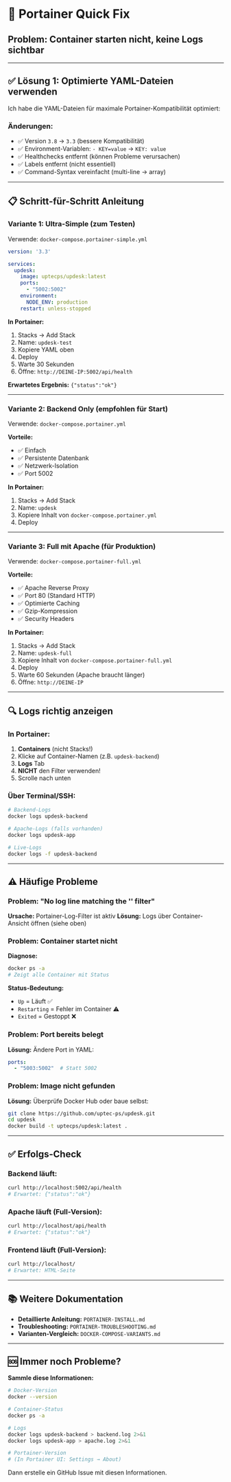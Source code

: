 # 🚀 Portainer Quick Fix

## Problem: Container starten nicht, keine Logs sichtbar

---

## ✅ Lösung 1: Optimierte YAML-Dateien verwenden

Ich habe die YAML-Dateien für maximale Portainer-Kompatibilität optimiert:

### Änderungen:
- ✅ Version `3.8` → `3.3` (bessere Kompatibilität)
- ✅ Environment-Variablen: `- KEY=value` → `KEY: value`
- ✅ Healthchecks entfernt (können Probleme verursachen)
- ✅ Labels entfernt (nicht essentiell)
- ✅ Command-Syntax vereinfacht (multi-line → array)

---

## 📋 Schritt-für-Schritt Anleitung

### **Variante 1: Ultra-Simple (zum Testen)**

Verwende: `docker-compose.portainer-simple.yml`

```yaml
version: '3.3'

services:
  updesk:
    image: uptecps/updesk:latest
    ports:
      - "5002:5002"
    environment:
      NODE_ENV: production
    restart: unless-stopped
```

**In Portainer:**
1. Stacks → Add Stack
2. Name: `updesk-test`
3. Kopiere YAML oben
4. Deploy
5. Warte 30 Sekunden
6. Öffne: `http://DEINE-IP:5002/api/health`

**Erwartetes Ergebnis:** `{"status":"ok"}`

---

### **Variante 2: Backend Only (empfohlen für Start)**

Verwende: `docker-compose.portainer.yml`

**Vorteile:**
- ✅ Einfach
- ✅ Persistente Datenbank
- ✅ Netzwerk-Isolation
- ✅ Port 5002

**In Portainer:**
1. Stacks → Add Stack
2. Name: `updesk`
3. Kopiere Inhalt von `docker-compose.portainer.yml`
4. Deploy

---

### **Variante 3: Full mit Apache (für Produktion)**

Verwende: `docker-compose.portainer-full.yml`

**Vorteile:**
- ✅ Apache Reverse Proxy
- ✅ Port 80 (Standard HTTP)
- ✅ Optimierte Caching
- ✅ Gzip-Kompression
- ✅ Security Headers

**In Portainer:**
1. Stacks → Add Stack
2. Name: `updesk-full`
3. Kopiere Inhalt von `docker-compose.portainer-full.yml`
4. Deploy
5. Warte 60 Sekunden (Apache braucht länger)
6. Öffne: `http://DEINE-IP`

---

## 🔍 Logs richtig anzeigen

### In Portainer:
1. **Containers** (nicht Stacks!)
2. Klicke auf Container-Namen (z.B. `updesk-backend`)
3. **Logs** Tab
4. **NICHT** den Filter verwenden!
5. Scrolle nach unten

### Über Terminal/SSH:
```bash
# Backend-Logs
docker logs updesk-backend

# Apache-Logs (falls vorhanden)
docker logs updesk-app

# Live-Logs
docker logs -f updesk-backend
```

---

## ⚠️ Häufige Probleme

### Problem: "No log line matching the '' filter"
**Ursache:** Portainer-Log-Filter ist aktiv
**Lösung:** Logs über Container-Ansicht öffnen (siehe oben)

### Problem: Container startet nicht
**Diagnose:**
```bash
docker ps -a
# Zeigt alle Container mit Status
```

**Status-Bedeutung:**
- `Up` = Läuft ✅
- `Restarting` = Fehler im Container ⚠️
- `Exited` = Gestoppt ❌

### Problem: Port bereits belegt
**Lösung:** Ändere Port in YAML:
```yaml
ports:
  - "5003:5002"  # Statt 5002
```

### Problem: Image nicht gefunden
**Lösung:** Überprüfe Docker Hub oder baue selbst:
```bash
git clone https://github.com/uptec-ps/updesk.git
cd updesk
docker build -t uptecps/updesk:latest .
```

---

## ✅ Erfolgs-Check

### Backend läuft:
```bash
curl http://localhost:5002/api/health
# Erwartet: {"status":"ok"}
```

### Apache läuft (Full-Version):
```bash
curl http://localhost/api/health
# Erwartet: {"status":"ok"}
```

### Frontend läuft (Full-Version):
```bash
curl http://localhost/
# Erwartet: HTML-Seite
```

---

## 📚 Weitere Dokumentation

- **Detaillierte Anleitung:** `PORTAINER-INSTALL.md`
- **Troubleshooting:** `PORTAINER-TROUBLESHOOTING.md`
- **Varianten-Vergleich:** `DOCKER-COMPOSE-VARIANTS.md`

---

## 🆘 Immer noch Probleme?

**Sammle diese Informationen:**
```bash
# Docker-Version
docker --version

# Container-Status
docker ps -a

# Logs
docker logs updesk-backend > backend.log 2>&1
docker logs updesk-app > apache.log 2>&1

# Portainer-Version
# (In Portainer UI: Settings → About)
```

Dann erstelle ein GitHub Issue mit diesen Informationen.